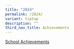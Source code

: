 ```yaml
---
title: "2024"
permalink: /2024/
variant: tiptap
description: ""
third_nav_title: Achievements
---
```

<p><a href="https://parkviewpri.moe.edu.sg/achievements-2024-school/" rel="noopener nofollow" target="_blank">School Achievements</a>
</p>
<p></p>